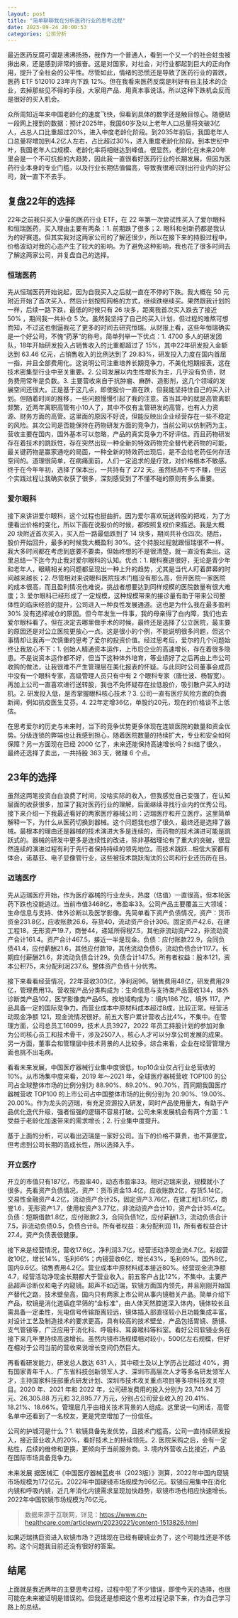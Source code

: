```yaml
---
layout: post
title: "简单聊聊我在分析医药行业的思考过程"
date: 2023-09-24 20:00:53
categories: 公司分析
---
```


最近医药反腐可谓是沸沸扬扬，我作为一个普通人，看到一个又一个的社会蛀虫被揪出来，还是感到非常的振奋。这是对国家，对社会，对行业都起到巨大的正向作用，提升了全社会的公平性。尽管如此，情绪的恐慌还是导致了医药行业的普跌，医药 ETF 512010 23年内下跌 12%。但在我看来医药反腐是利好有自主技术的企业，去掉那些见不得的手段，大家用产品、用真本事说话。所以这种下跌机会反而是很好的买入机会。

众所周知近年来中国老龄化的速度飞快，但看到具体的数字还是触目惊心。随便贴一段网上搜到的数据：预计2025年，我国60岁及以上老年人口总量将突破3亿人，占总人口比重超过20%，进入中度老龄化阶段。到2035年前后，我国老年人口总量将增加到4.2亿人左右，占比超过30%，进入重度老龄化阶段。到本世纪中叶，我国老年人口规模、老龄化率将相继达到峰值。很显然，老龄化在未来20年里会是一个不可抗拒的大趋势，因此我一直很看好医药行业的长期发展。但因为医药行业本身的专业门槛，以及行业长期估值偏高，导致我很难识别出行业内的好公司，就一直下不去手。

## 复盘22年的选择
22年之前我只买入少量的医药行业 ETF，在 22 年第一次尝试性买入了爱尔眼科和恒瑞医药，买入理由主要有两条：1. 前期跌了很多；2. 眼科和创新药都是我认为的好赛道。但其实我对这两家公司的了解还很少，所以在接下来的持股过程中，价格波动对我的心态产生了较大的影响。为了避免这种影响，我也花了很多时间去了解这两家公司，并复盘自己的选择。

### 恒瑞医药
先从恒瑞医药开始说起，因为自我买入之后就一直在不停的下跌。我大概在 50 元附近开始了首次买入，然后计划按照网格的方式，继续跌继续买。果然跟我计划的一样，后续一路下跌，最低的时候只有 26 块多，距离我首次买入跌去了接近 50% ，期间我一共补仓 5 次。虽然我坚持了自己的买入计划，但过程的难熬可想而知，不过这也倒逼我花了更多的时间去研究恒瑞。从财报上看，这些年恒瑞确实是一个好公司，不愧“药茅”的称号。简单列举一下优点：1. 4700 多人的研发团队，18年开始研发投入占销售收入的比重都超过了 15%，其中22年研发投入金额达到 63.46 亿元，占销售收入的比例达到了 29.83%，研发投入力度在国内首屈一指，并且全部费用化。这说明公司注重培养长期竞争力，不美化短期报表，这在技术密集型行业中至关重要。2. 公司发展以内生性增长为主，几乎没有负债，财务费用常年是负数。3. 主要营收来自于抗肿瘤、麻醉、造影剂，这几个领域的发展空间还很大。正是基于这几点，即使股价一直在跌，但我能坚持住自己的买入计划。但随着时间的推移，一些问题慢慢引起了我的注意。首当其冲的就是高管离职频繁，近两年离职高管有小10人了，其中不仅有主管研发的高管，也有人力资源、财务方面的高管。这里面的原因不好说，但能反映出企业经营存在一些不稳定的风险。其次公司是否能保持在药物研发方面的竞争力，当前公司以仿制药为主，营收主要在国内，国外基本可以忽略，产品的真实竞争力不好评估。而且药物研发存在着技术的跳跃性，存在突然出现一种全新的特效药物完全替代老药物的可能，最关键药物是赢家通吃的局面，一种全新的特效药出现后，是不会给老药任何存活空间的。道理很简单，在病痛面前，人们一定追求的是疗效，对价格根本不敏感。终于在今年年初，选择了保本出，一共持有了 272 天。虽然结局不亏不赚，但这个实践过程让我确实收获了很多，深刻感受到了不懂不碰的原则有多么重要。

### 爱尔眼科
接下来讲讲爱尔眼科，这个过程也挺曲折。因为爱尔喜欢玩送转股的把戏，为了方便看出价格的变化，所以下面在说股价的时候，都按照复权价来描述。我是大概 20 块附近首次买入，买入后一路最低跌到了 14 块多，期间共补仓四次。随后，股价开始回升，最多的时候我大概盈利 30%。这个持股过程就跟恒瑞很不一样。我大多时间都在考虑到底要不要卖，但始终想的不是很清楚，就一直没有卖出。这里总结一下迄今为止我对爱尔眼科的认知。优点：1. 眼科赛道很好，无论是青少年和老年人，眼睛相关的问题都呈现出一种上升的趋势，尤其是当代人盯着屏幕的时间越来越长；2. 尽管相对来说眼科医院技术门槛没有那么高，但开医院一家医院的成本很高，而且盈利情况也难说，挑战者想要达到同样规模的医院数量有很大难度；3. 爱尔眼科已经形成了一定规模，这种规模带来的接诊量有助于带来公司整体性的临床经验的提升，公司进入一种良性发展通道。这也是为什么我在最多盈利 30% 没有选择减仓的原因。但今年发生一件事，我的母亲得了白内障，我们也去爱尔眼科看了。但在决定去哪里做手术的时候，最终还是选择了公立医院，最主要的原因还是对公立医院更放心一点。这是很小的个例，不能说明很多问题，但这个事情却让我再一次慎重的思考了爱尔的投资价值。经过思考后，爱尔的几个问题始终让我放心不下：1. 创始人精通资本运作，上市后企业的高速增长，存在着很多隐患。不是说资本运作都不好，但当下这种体外培育，等业绩好了之后再由上市公司收购的做法，让我很难不产生管理层在美化报表的怀疑。与此同时公司董事会成员中没有一个眼科专家，高级管理人员只有中有 2 个眼科专家（唐仕波、杨智宽）。再加上公司一直喜欢进行送转股，我也不免怀疑存在拉低股价，吸引散户买入的动机。2. 研发投入低，是否掌握眼科核心技术？3. 公司一直有医疗风险方面的负面新闻，例如抗疫医生艾芬。4. 22年定增36亿，单股约20元，现在的价格谈不上低估。

在思考爱尔的历史与未来时，当下的竞争优势更多体现在连锁医院的数量和资金优势。分级连锁的弊端也让我感到担心，随着医院数量的持续扩大，专业和安全如何保障？另一方面现在已经 2000 亿了，未来还能保持高速增长吗？纠结了很久，最终还选择了卖出，一共持股 363 天，微赚 6 个点。

## 23年的选择
虽然这两笔投资白白浪费了时间，没啥实际的收入，但我感觉自己变强了，在认知层面的收获很多，加深了我对医药行业的理解，后面继续寻找行业内的优秀公司。接下来介绍一下我最近看好的两家医疗器械公司：迈瑞医疗和开立医疗。这里简单解释一下，为什么从医药切换到器械。这个问题我也想了很久，最终还是选择了器械。最根本的理由还是器械的技术演进大多是连续的，而药物的技术演进可能是跳跃式的。器械的研发中更多是连续性的改进，除非基础理论有了重大的突破，很显然连续的演进过程有利于先行者保持持续的领先地位。而技术跳跃...相信大家都有体会，诺基亚、电子显像管行业，这些被技术跳跃淘汰的公司和行业还历历在目。

### 迈瑞医疗
先从迈瑞医疗开始，作为医疗器械的行业龙头，热度（估值）一直很高，但本轮医药下跌也没能逃过。当前市值3468亿，市盈率33。公司产品主要覆盖三大领域：生命信息与支持、体外诊断以及医学影像。先简单看下资产负债情况，资产：货币资金231.8亿，应收账款26.6，存货40，流动资产合计306。固定资产42.6，在建工程18，无形资产19.7，商誉44，递延所得税7.5，其他非流动资产22，非流动资产合计161.4。资产合计467.5，接近一半是现金。负债：应付账款22.9，合同负债41.4，应付薪酬21.6，其他应付款19，其他流动负债6，流动负债合计117.7。长期应付薪酬21.6，非流动负债合计29。负债合计147.5。所有者权益：股本121，资本公积75，未分配利润237.6。整体资产负债十分优秀。

接下来看看经营情况，22年营收303亿，净利润96。销售费用48亿，研发费用29亿，管理费用13。营收按产品分类构成为：生命信息与支持类产品营收134，体外诊断类产品102，医学影像类产品65。按地域构成为：境内186.7亿，境外 117。产品具备一定的国际竞争力。而营业成本中原材料成本超过8成，比较正常。经营活动现金净额 121，现金流情况很好。前五大客户累计营收占比4%，不集中。在管理方面，公司总员工16099，技术人员3927，2022 年员工持股计划的参加对象为公司核心员工和技术骨干，涉及2507人，核心人才可以分享公司发展的成果。另一方面，董事会和管理层中技术背景的人比较多。综合来看，企业在经营管理方面也挑不出毛病。

看看未来发展，中国医疗器械行业集中度很低，top10企业仅占行业总营收的10%。从市场集中度来看，2019 年～2021 年，全球医疗器械营收 TOP100 的公司占全球整体市场的比例分别为 88.90%、89.20%、90.70%，而同期我国医疗器械营收 TOP100 的上市公司占中国整体市场的比例分别为 20.90%、19.00%、20.00%。作为龙头的迈瑞，有充足资源投入研发，同时产品使用量大，有助于产品优化迭代升级，强者恒强的逻辑不容易打破。公司未来发展机会有两个方面：1. 受益于老龄化加速带来的需求增长；2. 行业集中度提升。

基于上面的分析，可以看出迈瑞是一家好公司。当下的价格不算贵，也不算便宜，但考虑到公司长期的高成长性，所以选择入手。

### 开立医疗
开立的市值只有187亿，市盈率40，动态市盈率33。相对迈瑞来说，规模就小了很多。先看资产负债情况，资产：货币资金13.4亿，应收账款2亿，存货5.14亿，交易性金融资产4.2亿，流动资产合计25，固定资产3.76亿，在建工程1.81亿，商誉1.6，无形资产1.7，使用权资产3.77亿，非流动资产合计10，资产合计35.4亿。负债：短期借款1.8亿，应付账款2.3，合同负债1亿，应付薪酬1.3，流动负债合计7.5，非流动负债0.5，负债合计8。所有者权益：未分配利润 11，所有者权益合计 27.4。资产负债表很健康。

接下来是经营情况，营收17.6亿，净利润3.7亿，经营活动净现金流4.7亿。彩超营收10亿，增长14%，毛利66%；内镜营收6亿，增长43%，毛利69%。国外8亿，国内9.6亿。销售费用4.2亿。营业成本中原材料成本接近80%。经营现金流净额4.7，经营活动净现金长期都大于营业收入。前五客户占比12%，不集中。主要产品超声诊断仪和电子内窥镜。超声不如迈瑞，软镜方面国内领先，并且刚刚开始国产替代之路，技术壁垒高，国内只有两家上市公司从事内镜相关产品。简单介绍下产品，软镜是消化道癌症早筛的“金标准”，由人体天然腔道深入体内，镜体较长且需具备一定柔性，光电信号传输距离较远，镜体插入部直径较小且功能集成丰富，对设计工艺及制造技术的要求更高，具有较高的技术壁垒，产品包括胃镜、肠镜、支气管镜等，广泛应用于消化科、呼吸科、耳鼻喉科等科室。看好公司软镜业务在接下来几年里持续高速增长。虽然内镜市场规模相对较小，500亿左右规模，但好在相对于公司当前的营收来说增长空间仍然巨大。

再看看研发能力，研发总人数达 631 人，其中硕士及以上学历占比超过 40%，拥有国家青年千人、广东省科技创新领军人才、深圳市高层次人才等多名研发领军人才，主持国家科技部重点研发计划、深圳市技术攻关重点项目等多项科技攻关项目。2020 年、2021 年和 2022 年，公司研发费用的投入分别为 23,741.94 万元、26,305.88 万元和 32,895.77 万元，分别占公司营业收入的 20.41%、18.21%、18.66%。管理层几乎由相关技术背景的人组成。这里说一句闲话，高管名单中还看到了一名校友，更是凭空增加了一份信任。

公司的护城河是什么？1. 软镜具备先发优势，且技术门槛高，公司一直持续研发投入，接近营业收入的20%，看好技术上的持续领先。2. 医院采购之后，会有一定粘性，后续的维修和更换，更倾向于当前服务商。3. 境内外营收占比接近，产品在国际市场具备竞争力。

未来发展
据医械汇《中国医疗器械蓝皮书（2023版）》测算，2022年中国内窥镜市场规模为172亿元。2022年中国硬镜市场规模为96亿元。软镜应用集中在消化内镜和呼吸内镜，近几年消化内镜需求呈现加快趋势，软镜市场也相应快速增长。2022年中国软镜市场规模为76亿元。
> 数据来源于互联网，详见：https://www.cn-healthcare.com/articlewm/20230221/content-1513826.html

如果迈瑞携巨资进入软镜市场？迈瑞现在已经有硬镜业务了，这个可能性还是不低的。这个问题我目前还没有很好的答案。

## 结尾
上面就是我近两年的主要思考过程，过程中犯了不少错误，即使今天的选择，也很可能在未来被证明是错误的。但我还是想把这个思考过程记录下来，作为自己学习路上的总结。